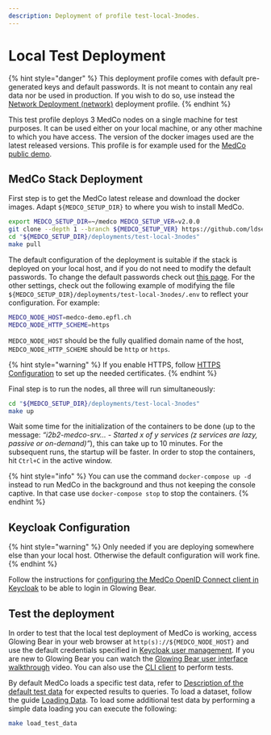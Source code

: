 ```yaml
---
description: Deployment of profile test-local-3nodes.
---
```


# Local Test Deployment

{% hint style="danger" %}
This deployment profile comes with default pre-generated keys and default passwords. It is not meant to contain any real data nor be used in production. If you wish to do so, use instead the [Network Deployment \(network\)](network-deployment.md) deployment profile.
{% endhint %}

This test profile deploys 3 MedCo nodes on a single machine for test purposes. It can be used either on your local machine, or any other machine to which you have access. The version of the docker images used are the latest released versions. This profile is for example used for the [MedCo public demo](https://medco-demo.epfl.ch/).

## MedCo Stack Deployment

First step is to get the MedCo latest release and download the docker images. Adapt `${MEDCO_SETUP_DIR}` to where you wish to install MedCo.

```bash
export MEDCO_SETUP_DIR=~/medco MEDCO_SETUP_VER=v2.0.0
git clone --depth 1 --branch ${MEDCO_SETUP_VER} https://github.com/ldsec/medco.git ${MEDCO_SETUP_DIR}
cd "${MEDCO_SETUP_DIR}/deployments/test-local-3nodes"
make pull
```

The default configuration of the deployment is suitable if the stack is deployed on your local host, and if you do not need to modify the default passwords. To change the default passwords check out [this page](configuration/passwords.md). For the other settings, check out the following example of modifying the file `${MEDCO_SETUP_DIR}/deployments/test-local-3nodes/.env` to reflect your configuration. For example:

```bash
MEDCO_NODE_HOST=medco-demo.epfl.ch
MEDCO_NODE_HTTP_SCHEME=https
```

`MEDCO_NODE_HOST` should be the fully qualified domain name of the host, `MEDCO_NODE_HTTP_SCHEME` should be `http` or `https`. 

{% hint style="warning" %}
If you enable HTTPS, follow [HTTPS Configuration](configuration/https-configuration.md) to set up the needed certificates.
{% endhint %}

Final step is to run the nodes, all three will run simultaneously:

```bash
cd "${MEDCO_SETUP_DIR}/deployments/test-local-3nodes"
make up
```

Wait some time for the initialization of the containers to be done \(up to the message: _“i2b2-medco-srv… - Started x of y services \(z services are lazy, passive or on-demand\)”_\), this can take up to 10 minutes. For the subsequent runs, the startup will be faster. In order to stop the containers, hit `Ctrl+C` in the active window.

{% hint style="info" %}
You can use the command `docker-compose up -d` instead to run MedCo in the background and thus not keeping the console captive. In that case use `docker-compose stop` to stop the containers.
{% endhint %}

## Keycloak Configuration

{% hint style="warning" %}
Only needed if you are deploying somewhere else than your local host. Otherwise the default configuration will work fine.
{% endhint %}

Follow the instructions for [configuring the MedCo OpenID Connect client in Keycloak](configuration/keycloak.md#medco-openid-connect-client) to be able to login in Glowing Bear.

## Test the deployment

In order to test that the local test deployment of MedCo is working, access Glowing Bear in your web browser at `http(s)://${MEDCO_NODE_HOST}` and use the default credentials specified in [Keycloak user management](configuration/keycloak.md#user-management). If you are new to Glowing Bear you can watch the [Glowing Bear user interface walkthrough](https://glowingbear.app/) video. You can also use the [CLI client](../cli.md) to perform tests.

By default MedCo loads a specific test data, refer to [Description of the default test data](../../developers/description-of-the-default-test-data.md) for expected results to queries. To load a dataset, follow the guide [Loading Data](../data-loading/). To load some additional test data by performing a simple data loading you can execute the following:

```bash
make load_test_data
```

